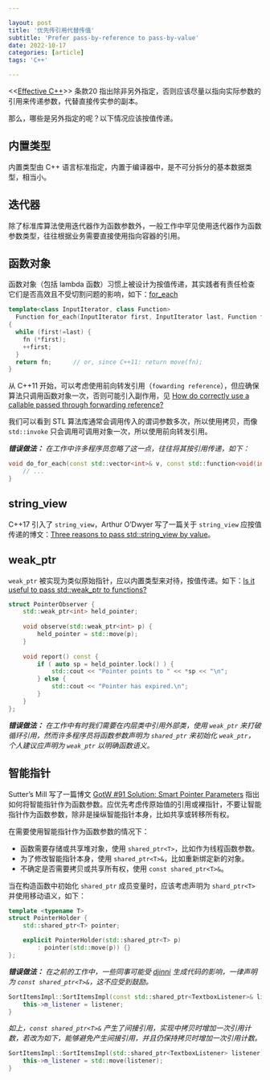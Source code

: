 ```yaml
---

layout: post
title: '优先传引用代替传值'
subtitle: 'Prefer pass-by-reference to pass-by-value'
date: 2022-10-17
categories: [article]
tags: 'C++' 

---
```


<<[Effective C++](http://aleda.cn/books/Effective_C++.pdf)>> 条款20 指出除非另外指定，否则应该尽量以指向实际参数的引用来传递参数，代替直接传实参的副本。

那么，哪些是另外指定的呢？以下情况应该按值传递。

## 内置类型

内置类型由 C++ 语言标准指定，内置于编译器中，是不可分拆分的基本数据类型，相当小。

## 迭代器

除了标准库算法使用迭代器作为函数参数外，一般工作中罕见使用迭代器作为函数参数类型，往往根据业务需要直接使用指向容器的引用。

## 函数对象

函数对象（包括 lambda 函数）习惯上被设计为按值传递，其实践者有责任检查它们是否高效且不受切割问题的影响，如下：[for_each](https://cplusplus.com/reference/algorithm/for_each/)

```.cpp
template<class InputIterator, class Function>
  Function for_each(InputIterator first, InputIterator last, Function fn)
{
  while (first!=last) {
    fn (*first);
    ++first;
  }
  return fn;      // or, since C++11: return move(fn);
}
```

从 C++11 开始，可以考虑使用前向转发引用（`fowarding reference`），但应确保算法只调用函数对象一次，否则可能引入副作用，见 [How do correctly use a callable passed through forwarding reference?](https://stackoverflow.com/questions/55786775/how-do-correctly-use-a-callable-passed-through-forwarding-reference)

我们可以看到 STL 算法库通常会调用传入的谓词参数多次，所以使用拷贝，而像 `std::invoke` 只会调用可调用对象一次，所以使用前向转发引用。

_**错误做法：** 在工作中许多程序员忽略了这一点，往往将其按引用传递，如下：_

```.cpp
void do_for_each(const std::vector<int>& v, const std::function<void(int)>& func) {
    // ...
}
```

## string_view

C++17 引入了 `string_view`，Arthur O’Dwyer 写了一篇关于 `string_view` 应按值传递的博文：[Three reasons to pass std::string_view by value](https://quuxplusone.github.io/blog/2021/11/09/pass-string-view-by-value/)。

## weak_ptr

`weak_ptr` 被实现为类似原始指针，应以内置类型来对待，按值传递。如下：[Is it useful to pass std::weak_ptr to functions?](https://isocpp.org/blog/2018/12/quick-q-is-it-useful-to-pass-stdweak-ptr-to-functions)

```.cpp
struct PointerObserver {
    std::weak_ptr<int> held_pointer;
 
    void observe(std::weak_ptr<int> p) {
        held_pointer = std::move(p);
    }
 
    void report() const {
        if ( auto sp = held_pointer.lock() ) {
            std::cout << "Pointer points to " << *sp << "\n";
        } else {
            std::cout << "Pointer has expired.\n";
        }
    }
};
```

_**错误做法：** 在工作中有时我们需要在内层类中引用外部类，使用 `weak_ptr` 来打破循环引用，然而许多程序员将函数参数声明为 `shared_ptr` 来初始化 `weak_ptr`，个人建议应声明为 `weak_ptr` 以明确函数语义。_

## 智能指针

Sutter’s Mill 写了一篇博文 [GotW #91 Solution: Smart Pointer Parameters](https://herbsutter.com/2013/06/05/gotw-91-solution-smart-pointer-parameters/) 指出如何将智能指针作为函数参数。应优先考虑传原始值的引用或裸指针，不要让智能指针作为函数参数，除非是操纵智能指针本身，比如共享或转移所有权。

在需要使用智能指针作为函数参数的情况下：
* 函数需要存储或共享堆对象，使用 `shared_ptr<T>`，比如作为线程函数参数。
* 为了修改智能指针本身，使用 `shared_ptr<T>&`，比如重新绑定新的对象。
* 不确定是否需要拷贝或共享所有权，使用 `const shared_ptr<T>&`。

当在构造函数中初始化 `shared_ptr` 成员变量时，应该考虑声明为 `shard_ptr<T>` 并使用移动语义，如下：

```.cpp
template <typename T>
struct PointerHolder {
    std::shared_ptr<T> pointer;

    explicit PointerHolder(std::shared_ptr<T> p)
        : pointer(std::move(p)) {} 
};
```

_**错误做法：** 在之前的工作中，一些同事可能受 [djinni](https://github.com/dropbox/djinni/blob/master/example/handwritten-src/cpp/sort_items_impl.cpp) 生成代码的影响，一律声明为 `const shared_ptr<T>&`，这不应受到鼓励。_

```.cpp
SortItemsImpl::SortItemsImpl(const std::shared_ptr<TextboxListener>& listener) {
    this->m_listener = listener;
}
```

_如上，`const shared_ptr<T>&` 产生了间接引用，实现中拷贝时增加一次引用计数，若改为如下，能够避免产生间接引用，并且仍保持拷贝时增加一次引用计数。_

```.cpp
SortItemsImpl::SortItemsImpl(std::shared_ptr<TextboxListener> listener) {
    this->m_listener = std::move(listener);
}
```
